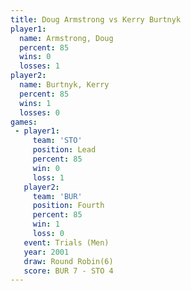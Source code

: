 ```yaml
---
title: Doug Armstrong vs Kerry Burtnyk
player1:               
  name: Armstrong, Doug
  percent: 85          
  wins: 0              
  losses: 1            
player2:               
  name: Burtnyk, Kerry 
  percent: 85          
  wins: 1              
  losses: 0            
games:
 - player1:        
     team: 'STO'   
     position: Lead
     percent: 85   
     win: 0        
     loss: 1       
   player2:          
     team: 'BUR'     
     position: Fourth
     percent: 85     
     win: 1          
     loss: 0         
   event: Trials (Men) 
   year: 2001          
   draw: Round Robin(6)
   score: BUR 7 - STO 4
---
```

